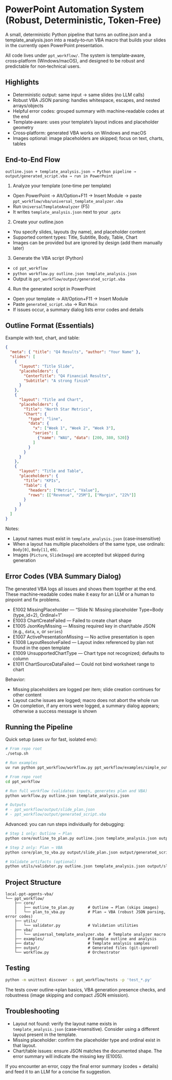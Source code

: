 # PowerPoint Automation System (Robust, Deterministic, Token‑Free)

A small, deterministic Python pipeline that turns an outline.json and a template_analysis.json into a ready‑to‑run VBA macro that builds your slides in the currently open PowerPoint presentation.

All code lives under `ppt_workflow/`. The system is template‑aware, cross‑platform (Windows/macOS), and designed to be robust and predictable for non‑technical users.

## Highlights

- Deterministic output: same input → same slides (no LLM calls)
- Robust VBA JSON parsing: handles whitespace, escapes, and nested arrays/objects
- Helpful error codes: grouped summary with machine‑readable codes at the end
- Template‑aware: uses your template’s layout indices and placeholder geometry
- Cross‑platform: generated VBA works on Windows and macOS
- Images optional: image placeholders are skipped; focus on text, charts, tables

## End‑to‑End Flow

```
outline.json + template_analysis.json → Python pipeline → output/generated_script.vba → run in PowerPoint
```

1) Analyze your template (one‑time per template)
- Open PowerPoint → Alt/Option+F11 → Insert Module → paste `ppt_workflow/vba/universal_template_analyzer.vba`
- Run `UniversalTemplateAnalyzer` (F5)
- It writes `template_analysis.json` next to your `.pptx`

2) Create your outline.json
- You specify slides, layouts (by name), and placeholder content
- Supported content types: Title, Subtitle, Body, Table, Chart
- Images can be provided but are ignored by design (add them manually later)

3) Generate the VBA script (Python)
- `cd ppt_workflow`
- `python workflow.py outline.json template_analysis.json`
- Output is `ppt_workflow/output/generated_script.vba`

4) Run the generated script in PowerPoint
- Open your template → Alt/Option+F11 → Insert Module
- Paste `generated_script.vba` → Run `Main`
- If issues occur, a summary dialog lists error codes and details

## Outline Format (Essentials)

Example with text, chart, and table:

```json
{
  "meta": { "title": "Q4 Results", "author": "Your Name" },
  "slides": [
    {
      "layout": "Title Slide",
      "placeholders": {
        "CenterTitle": "Q4 Financial Results",
        "Subtitle": "A strong finish"
      }
    },
    {
      "layout": "Title and Chart",
      "placeholders": {
        "Title": "North Star Metrics",
        "Chart": {
          "type": "line",
          "data": {
            "x": ["Week 1", "Week 2", "Week 3"],
            "series": [
              {"name": "WAU", "data": [200, 380, 520]}
            ]
          }
        }
      }
    },
    {
      "layout": "Title and Table",
      "placeholders": {
        "Title": "KPIs",
        "Table": {
          "headers": ["Metric", "Value"],
          "rows": [["Revenue", "25M"], ["Margin", "22%"]]
        }
      }
    }
  ]
}
```

Notes:
- Layout names must exist in `template_analysis.json` (case‑insensitive)
- When a layout has multiple placeholders of the same type, use ordinals: `Body[0]`, `Body[1]`, etc.
- Images (`Picture`, `SlideImage`) are accepted but skipped during generation

## Error Codes (VBA Summary Dialog)

The generated VBA logs all issues and shows them together at the end. These machine‑readable codes make it easy for an LLM or a human to pinpoint and fix problems.

- E1002 MissingPlaceholder — “Slide N: Missing placeholder Type=Body (type_id=2), Ordinal=1”
- E1003 ChartCreateFailed — Failed to create chart shape
- E1005 JsonKeyMissing — Missing required key in chart/table JSON (e.g., `data`, `x`, or `series`)
- E1007 ActivePresentationMissing — No active presentation is open
- E1008 LayoutResolveFailed — Layout index referenced by plan not found in the open template
- E1009 UnsupportedChartType — Chart type not recognized; defaults to column
- E1011 ChartSourceDataFailed — Could not bind worksheet range to chart

Behavior:
- Missing placeholders are logged per item; slide creation continues for other content
- Layout cache issues are logged; macro does not abort the whole run
- On completion, if any errors were logged, a summary dialog appears; otherwise a success message is shown

## Running the Pipeline

Quick setup (uses uv for fast, isolated env):

```bash
# From repo root
./setup.sh

# Run examples
uv run python ppt_workflow/workflow.py ppt_workflow/examples/simple_outline.json ppt_workflow/examples/template_analysis.json
```

```bash
# From repo root
cd ppt_workflow

# Run full workflow (validates inputs, generates plan and VBA)
python workflow.py outline.json template_analysis.json

# Outputs
# - ppt_workflow/output/slide_plan.json
# - ppt_workflow/output/generated_script.vba
```

Advanced: you can run steps individually for debugging:

```bash
# Step 1 only: Outline → Plan
python core/outline_to_plan.py outline.json template_analysis.json output/slide_plan.json

# Step 2 only: Plan → VBA
python core/plan_to_vba.py output/slide_plan.json output/generated_script.vba

# Validate artifacts (optional)
python utils/validator.py outline.json template_analysis.json output/slide_plan.json output/generated_script.vba
```

## Project Structure

```
local-ppt-agents-vba/
└── ppt_workflow/
    ├── core/
    │   ├── outline_to_plan.py      # Outline → Plan (skips images)
    │   └── plan_to_vba.py          # Plan → VBA (robust JSON parsing, error codes)
    ├── utils/
    │   └── validator.py            # Validation utilities
    ├── vba/
    │   └── universal_template_analyzer.vba  # Template analyzer macro
    ├── examples/                   # Example outline and analysis
    ├── data/                       # Template analysis samples
    ├── output/                     # Generated files (git-ignored)
    └── workflow.py                 # Orchestrator
```

## Testing

```bash
python -m unittest discover -s ppt_workflow/tests -p 'test_*.py'
```

The tests cover outline→plan basics, VBA generation presence checks, and robustness (image skipping and compact JSON emission).

## Troubleshooting

- Layout not found: verify the layout name exists in `template_analysis.json` (case‑insensitive). Consider using a different layout present in the template.
- Missing placeholder: confirm the placeholder type and ordinal exist in that layout.
- Chart/table issues: ensure JSON matches the documented shape. The error summary will indicate the missing key (E1005).

If you encounter an error, copy the final error summary (codes + details) and feed it to an LLM for a concise fix suggestion.
